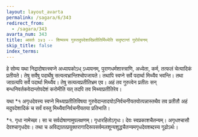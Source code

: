 ```yaml
---
layout: layout_avarta
permalink: /sagara/6/343
redirect_from:
  - /sagara/343
avarta_num: 343
title: आवर्तः ३४३ -- शिष्यस्य गुरुतदुपदेशादिप्रतीतिर्मिथ्येति सदृष्टान्तं गुरोर्वचनम्
skip_title: false
index_terms: 
---
```


हे सोम्य यथा निद्रादोषात्स्वप्ने अध्यापकोऽध्
ऽध्ययनम्,
पुराणधर्मशास्त्राणि, अध्येता, कर्म, तत्फलं चेत्यादिकं प्रतीयते। तेषु सर्वेषु
पदार्थेषु सत्यत्वभ्रान्तिश्चोपजायते। तथापि स्वप्ने सर्वे पदार्था मिथ्यैव
भवन्ति। तथा जाग्रत्यपि सर्वे पदार्था मिथ्यैव। तेषु सत्यत्वप्रतीतिभ्रम
एव। अहं तव गुरुत्वेन प्रतीतः सन् बन्धनिवर्तकवेदान्तोपदेशं करोमीति यत्
तदपि तव मिथ्याप्रतीतिरेव।

यथा *१ अगृधदेवस्य स्वप्ने मिथ्याप्रतीतिविषया गुरुवेदान्तादयोऽनिर्वचनीयतयोत्पन्नास्तथैव तव प्रतीतौ अहं मदुपदेशादिकं च सर्वं वस्तु मिथ्यैवानिर्वचनीयतया प्रतिभाति।

<div class="footnote" markdown="1">
*१. गृधा नामेच्छा। सा च सर्वदोषाणामुपलक्षणम्। गृधारहितोऽगृधः। देवः
स्वप्रकाशचैतन्यम्। अगृधश्चासौ देवश्चागृधदेवः। तथा च अविद्यातत्प्रयुक्तरागादिरूपसर्वमलशून्यशुद्धचैतन्यमगृधदेवशब्दस्य गूढोऽर्थः।
</div>

